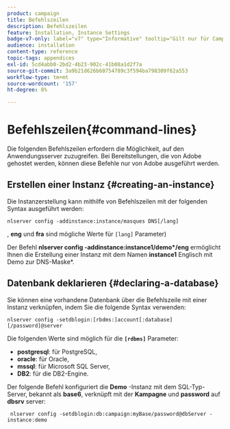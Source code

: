 ```yaml
---
product: campaign
title: Befehlszeilen
description: Befehlszeilen
feature: Installation, Instance Settings
badge-v7-only: label="v7" type="Informative" tooltip="Gilt nur für Campaign Classic v7"
audience: installation
content-type: reference
topic-tags: appendices
exl-id: 5cd4abb0-2bd2-4b23-902c-41b08a1d2f7a
source-git-commit: 3a9b21d626b60754789c3f594ba798309f62a553
workflow-type: tm+mt
source-wordcount: '157'
ht-degree: 8%

---
```


# Befehlszeilen{#command-lines}



Die folgenden Befehlszeilen erfordern die Möglichkeit, auf den Anwendungsserver zuzugreifen. Bei Bereitstellungen, die von Adobe gehostet werden, können diese Befehle nur von Adobe ausgeführt werden.

## Erstellen einer Instanz {#creating-an-instance}

Die Instanzerstellung kann mithilfe von Befehlszeilen mit der folgenden Syntax ausgeführt werden:

```
nlserver config -addinstance:instance/masques DNS[/lang]
```

, **eng** und **fra** sind mögliche Werte für `[lang]` Parameter)

Der Befehl **nlserver config -addinstance:instance1/demo&#42;/eng** ermöglicht Ihnen die Erstellung einer Instanz mit dem Namen **instance1** Englisch mit Demo zur DNS-Maske&#42;.

## Datenbank deklarieren {#declaring-a-database}

Sie können eine vorhandene Datenbank über die Befehlszeile mit einer Instanz verknüpfen, indem Sie die folgende Syntax verwenden:

```
nlserver config -setdblogin:[rbdms:]account[:database][/password]@server
```

Die folgenden Werte sind möglich für die **`[rdbms]`** Parameter:

* **postgresql**: für PostgreSQL,
* **oracle**: für Oracle,
* **mssql**: für Microsoft SQL Server,
* **DB2**: für die DB2-Engine.

Der folgende Befehl konfiguriert die **Demo** -Instanz mit dem SQL-Typ-Server, bekannt als **base6**, verknüpft mit der **Kampagne** und **password** auf **dbsrv** server:

```
 nlserver config -setdblogin:db:campaign:myBase/password@dbServer -instance:demo
```
